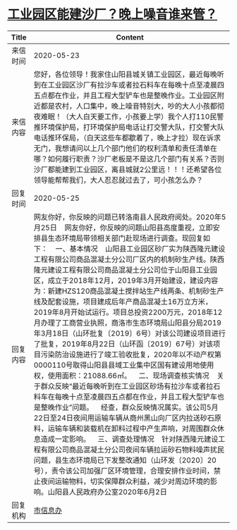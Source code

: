 # <a href="http://www.shangluo.gov.cn/zmhd/ldxxxx.jsp?urltype=leadermail.LeaderMailContentUrl&wbtreeid=1112&leadermailid=5901">工业园区能建沙厂？晚上噪音谁来管？</a>
| Title |                                                                                                                                                                                                                                                                                                                                                                                              Content                                                                                                                                                                                                                                                                                                                                                                                              |
|:-----:|---------------------------------------------------------------------------------------------------------------------------------------------------------------------------------------------------------------------------------------------------------------------------------------------------------------------------------------------------------------------------------------------------------------------------------------------------------------------------------------------------------------------------------------------------------------------------------------------------------------------------------------------------------------------------------------------------------------------------------------------------------------------------------------------------|
| 来信时间  | 2020-05-23                                                                                                                                                                                                                                                                                                                                                                                                                                                                                                                                                                                                                                                                                                                                                                                        |
| 来信内容  | 您好，各位领导！我家住山阳县城关镇工业园区，最近每晚听到在工业园区沙厂有拉沙车或者拉石料车在每晚十点至凌晨四五点都在作业，并且工程大型铲车也是整晚作业。工业园区附近都是农村，人口集中，晚上噪音特别大，吵的大人小孩都彻夜难眠！（大人白天要工作，小孩要上学）我个人打110民警推环境保护局，打环境保护局电话让打交警大队，打交警大队电话推环保局，（白天这些车都歇着了，晚上才拉）现在诉求无门，我想请问以上几个部门他们的权利清单和责任清单在哪？如何履行职责？沙厂老板是不是这几个部门有关系？否则沙厂都能建到工业园区，离县城就2公里远！！！还希望各位领导能帮帮我们，大人忍忍就过去了，可小孩怎么办？                                                                                                                                                                                                                                                                                                                                                                                                                                                                                            |
| 回复时间  | 2020-05-25                                                                                                                                                                                                                                                                                                                                                                                                                                                                                                                                                                                                                                                                                                                                                                                        |
| 回复内容  | 网友你好，你反映的问题已转洛南县人民政府阅处。2020年5月25日    网友你好，你反映的问题山阳县高度重视，立即安排县生态环境局带领相关部门赴现场进行调查。现回复如下：    一、基本情况    山阳县工业园区砂厂实为陕西隆元建设工程有限公司商品混凝土分公司厂区内的机制砂生产线。陕西隆元建设工程有限公司商品混凝土分公司位于山阳县工业园区，成立于2018年12月，2019年3月开始建设，建设内容为：新建HZS120商品混凝土搅拌站生产线两条、机制砂生产线及配套设施，项目建成后年产商品混凝土16万立方米，2019年8月开始试运行。项目总投资2200万元，2018年12月办理了工商营业执照，商洛市生态环境局山阳县分局2019年3月18日（山环批复〔2019〕6号）对该公司建设项目进行了批复，2019年8月22日（山环函〔2019〕67号）对该项目污染防治设施进行了竣工验收批复，2020年以不动产权第0000110号取得山阳县县域工业集中区国有建设用地使用权，使用面积：21088.66㎡。    二、现场调查核实情况    关于群众反映“最近每晚听到在工业园区砂场有拉沙车或者拉石料车在每晚十点至凌晨四五点都在作业，并且工程大型铲车也是整晚作业”问题。    经查，群众反映情况属实。该公司5月22日至24日夜间用运输车辆从商州黑山向厂区内拉送砂石原料，运输车辆和装载机在卸料过程中产生声响，对周围群众休息造成一定影响。    三、调查处理情况    针对陕西隆元建设工程有限公司商品混凝土分公司夜间车辆拉运砂石物料噪声扰民问题，县生态环境局已下发整改通知（山环发〔2020〕20号），责令该公司加强厂区环境管理，合理安排作业时间，禁止夜间运输物料，切实保障群众利益，减少对周边环境的影响。山阳县人民政府办公室2020年6月2日 |
| 回复机构  | <a href="../../category/agencies/市信息办.md">市信息办</a>                                                                                                                                                                                                                                                                                                                                                                                                                                                                                                                                                                                                                                                                                                                                                |